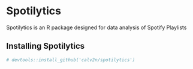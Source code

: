 
<!-- README.md is generated from README.Rmd. Please edit that file -->

# Spotilytics

Spotilytics is an R package designed for data analysis of Spotify
Playlists

## Installing Spotilytics

``` r
# devtools::install_github('calv2n/spotilytics')
```

